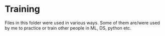 # Training
Files in this folder were used in various ways. Some of them are/were used by me to practice or train other people in ML, DS, python etc.
